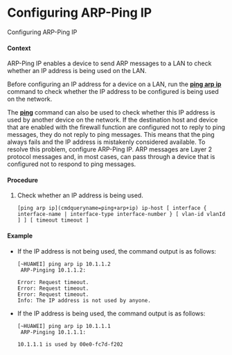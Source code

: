 Configuring ARP-Ping IP
=======================

Configuring ARP-Ping IP

#### Context

ARP-Ping IP enables a device to send ARP messages to a LAN to check whether an IP address is being used on the LAN.

Before configuring an IP address for a device on a LAN, run the [**ping arp ip**](cmdqueryname=ping+arp+ip) command to check whether the IP address to be configured is being used on the network.

The [**ping**](cmdqueryname=ping) command can also be used to check whether this IP address is used by another device on the network. If the destination host and device that are enabled with the firewall function are configured not to reply to ping messages, they do not reply to ping messages. This means that the ping always fails and the IP address is mistakenly considered available. To resolve this problem, configure ARP-Ping IP. ARP messages are Layer 2 protocol messages and, in most cases, can pass through a device that is configured not to respond to ping messages.


#### Procedure

1. Check whether an IP address is being used.
   
   
   ```
   [ping arp ip](cmdqueryname=ping+arp+ip) ip-host [ interface { interface-name | interface-type interface-number } [ vlan-id vlanId ] ] [ timeout timeout ]
   ```

#### Example

* If the IP address is not being used, the command output is as follows:
  
  ```
  [~HUAWEI] ping arp ip 10.1.1.2
   ARP-Pinging 10.1.1.2:
  
  Error: Request timeout.                                                                                                             
  Error: Request timeout.                                                                                                             
  Error: Request timeout.                                                                                                             
  Info: The IP address is not used by anyone.  
  ```
* If the IP address is being used, the command output is as follows:
  
  ```
  [~HUAWEI] ping arp ip 10.1.1.1
   ARP-Pinging 10.1.1.1:
  
  10.1.1.1 is used by 00e0-fc7d-f202      
  ```